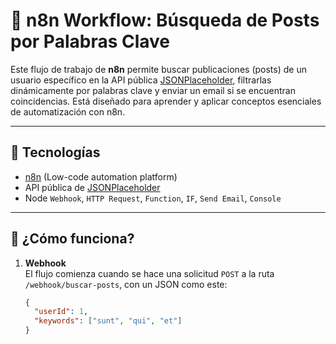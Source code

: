 # 📡 n8n Workflow: Búsqueda de Posts por Palabras Clave

Este flujo de trabajo de **n8n** permite buscar publicaciones (posts) de un usuario específico en la API pública [JSONPlaceholder](https://jsonplaceholder.typicode.com/), filtrarlas dinámicamente por palabras clave y enviar un email si se encuentran coincidencias. Está diseñado para aprender y aplicar conceptos esenciales de automatización con n8n.

---

## 🔧 Tecnologías

- [n8n](https://n8n.io/) (Low-code automation platform)
- API pública de [JSONPlaceholder](https://jsonplaceholder.typicode.com/)
- Node `Webhook`, `HTTP Request`, `Function`, `IF`, `Send Email`, `Console`

---

## 🚀 ¿Cómo funciona?

1. **Webhook**  
   El flujo comienza cuando se hace una solicitud `POST` a la ruta `/webhook/buscar-posts`, con un JSON como este:

   ```json
   {
     "userId": 1,
     "keywords": ["sunt", "qui", "et"]
   }
